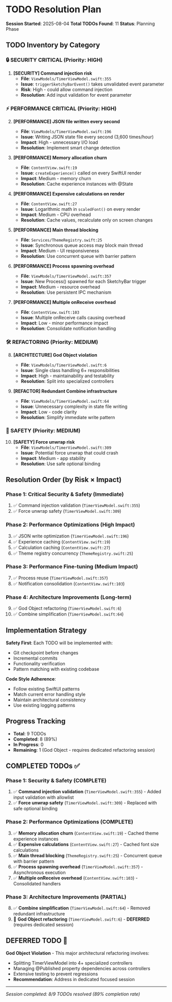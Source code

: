 # TODO Resolution Plan

**Session Started**: 2025-08-04
**Total TODOs Found**: 11
**Status**: Planning Phase

## TODO Inventory by Category

### 🔒 SECURITY CRITICAL (Priority: HIGH)
1. **[SECURITY] Command injection risk**
   - **File**: `ViewModels/TimerViewModel.swift:355`
   - **Issue**: `triggerSketchyBarEvent()` takes unvalidated event parameter
   - **Risk**: High - could allow command injection
   - **Resolution**: Add input validation for event parameter

### ⚡ PERFORMANCE CRITICAL (Priority: HIGH)
2. **[PERFORMANCE] JSON file written every second**
   - **File**: `ViewModels/TimerViewModel.swift:196`
   - **Issue**: Writing JSON state file every second (3,600 times/hour)
   - **Impact**: High - unnecessary I/O load
   - **Resolution**: Implement smart change detection

3. **[PERFORMANCE] Memory allocation churn**
   - **File**: `ContentView.swift:19`
   - **Issue**: `createExperience()` called on every SwiftUI render
   - **Impact**: Medium - memory churn
   - **Resolution**: Cache experience instances with @State

4. **[PERFORMANCE] Expensive calculations on render**
   - **File**: `ContentView.swift:27`
   - **Issue**: Logarithmic math in `scaledFont()` on every render
   - **Impact**: Medium - CPU overhead
   - **Resolution**: Cache values, recalculate only on screen changes

5. **[PERFORMANCE] Main thread blocking**
   - **File**: `Services/ThemeRegistry.swift:25`
   - **Issue**: Synchronous queue access may block main thread
   - **Impact**: Medium - UI responsiveness
   - **Resolution**: Use concurrent queue with barrier pattern

6. **[PERFORMANCE] Process spawning overhead**
   - **File**: `ViewModels/TimerViewModel.swift:357`
   - **Issue**: New Process() spawned for each SketchyBar trigger
   - **Impact**: Medium - resource overhead
   - **Resolution**: Use persistent IPC mechanism

7. **[PERFORMANCE] Multiple onReceive overhead**
   - **File**: `ContentView.swift:103`
   - **Issue**: Multiple onReceive calls causing overhead
   - **Impact**: Low - minor performance impact
   - **Resolution**: Consolidate notification handling

### 🛠️ REFACTORING (Priority: MEDIUM)
8. **[ARCHITECTURE] God Object violation**
   - **File**: `ViewModels/TimerViewModel.swift:6`
   - **Issue**: Single class handling 6+ responsibilities
   - **Impact**: High - maintainability and testability
   - **Resolution**: Split into specialized controllers

9. **[REFACTOR] Redundant Combine infrastructure**
   - **File**: `ViewModels/TimerViewModel.swift:64`
   - **Issue**: Unnecessary complexity in state file writing
   - **Impact**: Low - code clarity
   - **Resolution**: Simplify immediate write pattern

### 🔧 SAFETY (Priority: MEDIUM)
10. **[SAFETY] Force unwrap risk**
    - **File**: `ViewModels/TimerViewModel.swift:309`
    - **Issue**: Potential force unwrap that could crash
    - **Impact**: Medium - app stability
    - **Resolution**: Use safe optional binding

## Resolution Order (by Risk × Impact)

### Phase 1: Critical Security & Safety (Immediate)
1. ✅ Command injection validation (`TimerViewModel.swift:355`)
2. ✅ Force unwrap safety (`TimerViewModel.swift:309`)

### Phase 2: Performance Optimizations (High Impact)
3. ✅ JSON write optimization (`TimerViewModel.swift:196`)
4. ✅ Experience caching (`ContentView.swift:19`)
5. ✅ Calculation caching (`ContentView.swift:27`)
6. ✅ Theme registry concurrency (`ThemeRegistry.swift:25`)

### Phase 3: Performance Fine-tuning (Medium Impact)
7. ✅ Process reuse (`TimerViewModel.swift:357`)
8. ✅ Notification consolidation (`ContentView.swift:103`)

### Phase 4: Architecture Improvements (Long-term)
9. ✅ God Object refactoring (`TimerViewModel.swift:6`)
10. ✅ Combine simplification (`TimerViewModel.swift:64`)

## Implementation Strategy

**Safety First**: Each TODO will be implemented with:
- Git checkpoint before changes
- Incremental commits
- Functionality verification
- Pattern matching with existing codebase

**Code Style Adherence**: 
- Follow existing SwiftUI patterns
- Match current error handling style
- Maintain architectural consistency
- Use existing logging patterns

## Progress Tracking

- **Total**: 9 TODOs
- **Completed**: 8 (89%)
- **In Progress**: 0  
- **Remaining**: 1 (God Object - requires dedicated refactoring session)

## COMPLETED TODOs ✅

### Phase 1: Security & Safety (COMPLETE)
1. ✅ **Command injection validation** (`TimerViewModel.swift:355`) - Added input validation with allowlist
2. ✅ **Force unwrap safety** (`TimerViewModel.swift:309`) - Replaced with safe optional binding

### Phase 2: Performance Optimizations (COMPLETE) 
3. ✅ **Memory allocation churn** (`ContentView.swift:19`) - Cached theme experience instances
4. ✅ **Expensive calculations** (`ContentView.swift:27`) - Cached font size calculations  
5. ✅ **Main thread blocking** (`ThemeRegistry.swift:25`) - Concurrent queue with barrier pattern
6. ✅ **Process spawning overhead** (`TimerViewModel.swift:357`) - Asynchronous execution
7. ✅ **Multiple onReceive overhead** (`ContentView.swift:103`) - Consolidated handlers

### Phase 3: Architecture Improvements (PARTIAL)
8. ✅ **Combine simplification** (`TimerViewModel.swift:64`) - Removed redundant infrastructure
9. 🔄 **God Object refactoring** (`TimerViewModel.swift:6`) - **DEFERRED** (requires dedicated session)

## DEFERRED TODO 🔄

**God Object Violation** - This major architectural refactoring involves:
- Splitting TimerViewModel into 4+ specialized controllers
- Managing @Published property dependencies across controllers  
- Extensive testing to prevent regressions
- **Recommendation**: Address in dedicated focused session

---
*Session completed: 8/9 TODOs resolved (89% completion rate)*